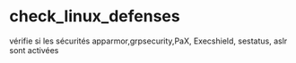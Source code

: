 # check_linux_defenses
vérifie si les sécurités apparmor,grpsecurity,PaX, Execshield, sestatus, aslr sont activées
